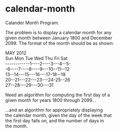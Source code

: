 # calendar-month
Calander Month Program.

The problem is to display a calendar month for any  
given month between January 1800 and December  
2099. The format of the month should be as shown:  

MAY 2012  
Sun Mon Tue Wed Thu Fri Sat  
------------1----2----3---4--5-  
-6----7----8----9---10--11--12  
13--14---15---16---17-18--19  
20--21---22---23---24-25--26  
27--28---29---30---31  


Need an algorithm for computing the first day of a  
given month for years 1800 through 2099...  

...and an algorithm for appropriately displaying  
the calendar month, given the day of the week that  
the first day falls on, and the number of days in  
the month.  

